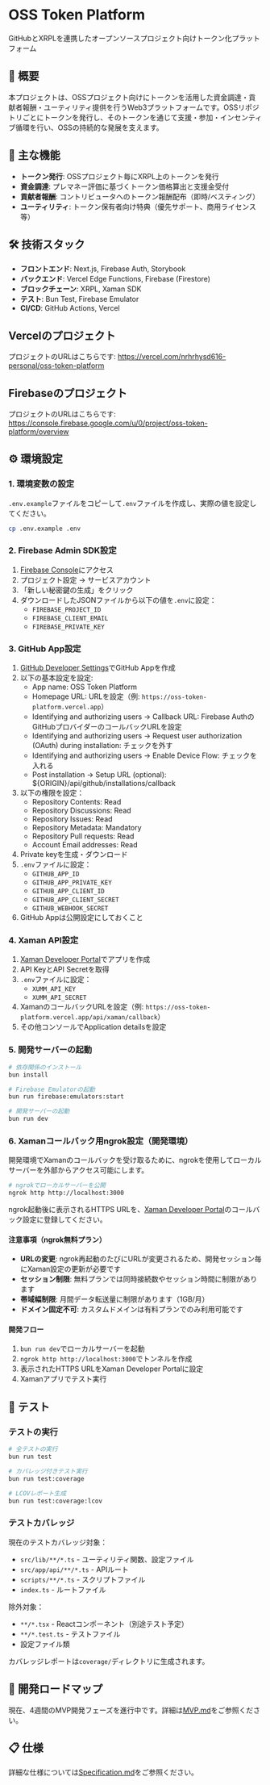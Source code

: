 # OSS Token Platform

GitHubとXRPLを連携したオープンソースプロジェクト向けトークン化プラットフォーム

## 📝 概要

本プロジェクトは、OSSプロジェクト向けにトークンを活用した資金調達・貢献者報酬・ユーティリティ提供を行うWeb3プラットフォームです。OSSリポジトリごとにトークンを発行し、そのトークンを通じて支援・参加・インセンティブ循環を行い、OSSの持続的な発展を支えます。

## 🎯 主な機能

- **トークン発行**: OSSプロジェクト毎にXRPL上のトークンを発行
- **資金調達**: プレマネー評価に基づくトークン価格算出と支援金受付
- **貢献者報酬**: コントリビュータへのトークン報酬配布（即時/ベスティング）
- **ユーティリティ**: トークン保有者向け特典（優先サポート、商用ライセンス等）

## 🛠 技術スタック

- **フロントエンド**: Next.js, Firebase Auth, Storybook
- **バックエンド**: Vercel Edge Functions, Firebase (Firestore)
- **ブロックチェーン**: XRPL, Xaman SDK
- **テスト**: Bun Test, Firebase Emulator
- **CI/CD**: GitHub Actions, Vercel

## Vercelのプロジェクト

プロジェクトのURLはこちらです: <https://vercel.com/nrhrhysd616-personal/oss-token-platform>

## Firebaseのプロジェクト

プロジェクトのURLはこちらです: <https://console.firebase.google.com/u/0/project/oss-token-platform/overview>

## ⚙️ 環境設定

### 1. 環境変数の設定

`.env.example`ファイルをコピーして`.env`ファイルを作成し、実際の値を設定してください。

```bash
cp .env.example .env
```

### 2. Firebase Admin SDK設定

1. [Firebase Console](https://console.firebase.google.com/u/0/project/oss-token-platform/overview)にアクセス
2. プロジェクト設定 → サービスアカウント
3. 「新しい秘密鍵の生成」をクリック
4. ダウンロードしたJSONファイルから以下の値を`.env`に設定：
   - `FIREBASE_PROJECT_ID`
   - `FIREBASE_CLIENT_EMAIL`
   - `FIREBASE_PRIVATE_KEY`

### 3. GitHub App設定

1. [GitHub Developer Settings](https://github.com/settings/apps)でGitHub Appを作成
2. 以下の基本設定を設定:
   - App name: OSS Token Platform
   - Homepage URL: URLを設定（例: `https://oss-token-platform.vercel.app`）
   - Identifying and authorizing users → Callback URL: Firebase AuthのGitHubプロバイダーのコールバックURLを設定
   - Identifying and authorizing users → Request user authorization (OAuth) during installation: チェックを外す
   - Identifying and authorizing users → Enable Device Flow: チェックを入れる
   - Post installation → Setup URL (optional): ${ORIGIN}/api/github/installations/callback
3. 以下の権限を設定：
   - Repository Contents: Read
   - Repository Discussions: Read
   - Repository Issues: Read
   - Repository Metadata: Mandatory
   - Repository Pull requests: Read
   - Account Email addresses: Read
4. Private keyを生成・ダウンロード
5. `.env`ファイルに設定：
   - `GITHUB_APP_ID`
   - `GITHUB_APP_PRIVATE_KEY`
   - `GITHUB_APP_CLIENT_ID`
   - `GITHUB_APP_CLIENT_SECRET`
   - `GITHUB_WEBHOOK_SECRET`
6. GitHub Appは公開設定にしておくこと

### 4. Xaman API設定

1. [Xaman Developer Portal](https://apps.xaman.dev/)でアプリを作成
2. API KeyとAPI Secretを取得
3. `.env`ファイルに設定：
   - `XUMM_API_KEY`
   - `XUMM_API_SECRET`
4. XamanのコールバックURLを設定（例: `https://oss-token-platform.vercel.app/api/xaman/callback`）
5. その他コンソールでApplication detailsを設定

### 5. 開発サーバーの起動

```bash
# 依存関係のインストール
bun install

# Firebase Emulatorの起動
bun run firebase:emulators:start

# 開発サーバーの起動
bun run dev
```

### 6. Xamanコールバック用ngrok設定（開発環境）

開発環境でXamanのコールバックを受け取るために、ngrokを使用してローカルサーバーを外部からアクセス可能にします。

```bash
# ngrokでローカルサーバーを公開
ngrok http http://localhost:3000
```

ngrok起動後に表示されるHTTPS URLを、[Xaman Developer Portal](https://apps.xaman.dev/)のコールバック設定に登録してください。

#### 注意事項（ngrok無料プラン）

- **URLの変更**: ngrok再起動のたびにURLが変更されるため、開発セッション毎にXaman設定の更新が必要です
- **セッション制限**: 無料プランでは同時接続数やセッション時間に制限があります
- **帯域幅制限**: 月間データ転送量に制限があります（1GB/月）
- **ドメイン固定不可**: カスタムドメインは有料プランでのみ利用可能です

#### 開発フロー

1. `bun run dev`でローカルサーバーを起動
2. `ngrok http http://localhost:3000`でトンネルを作成
3. 表示されたHTTPS URLをXaman Developer Portalに設定
4. Xamanアプリでテスト実行

## 🧪 テスト

### テストの実行

```bash
# 全テストの実行
bun run test

# カバレッジ付きテスト実行
bun run test:coverage

# LCOVレポート生成
bun run test:coverage:lcov
```

### テストカバレッジ

現在のテストカバレッジ対象：

- `src/lib/**/*.ts` - ユーティリティ関数、設定ファイル
- `src/app/api/**/*.ts` - APIルート
- `scripts/**/*.ts` - スクリプトファイル
- `index.ts` - ルートファイル

除外対象：

- `**/*.tsx` - Reactコンポーネント（別途テスト予定）
- `**/*.test.ts` - テストファイル
- 設定ファイル類

カバレッジレポートは`coverage/`ディレクトリに生成されます。

<!-- ## 📚 Storybook

UIコンポーネントの開発とドキュメント化にはStorybookを使用しています。

```bash
# 開発サーバーの起動
bun run storybook

# 静的ビルド
bun run build-storybook
```

Storybookは以下のURLで確認できます：

- 開発環境: <http://localhost:6006>
- 本番環境: <https://oss-token-platform.vercel.app/storybook> -->

## 🚀 開発ロードマップ

現在、4週間のMVP開発フェーズを進行中です。詳細は[MVP.md](./docs/MVP.md)をご参照ください。

<!-- ## 🔍 アーキテクチャ

システム設計の詳細については[Architecture.md](Architecture.md)をご参照ください。 -->

## 📋 仕様

詳細な仕様については[Specification.md](./docs/Specification.md)をご参照ください。
